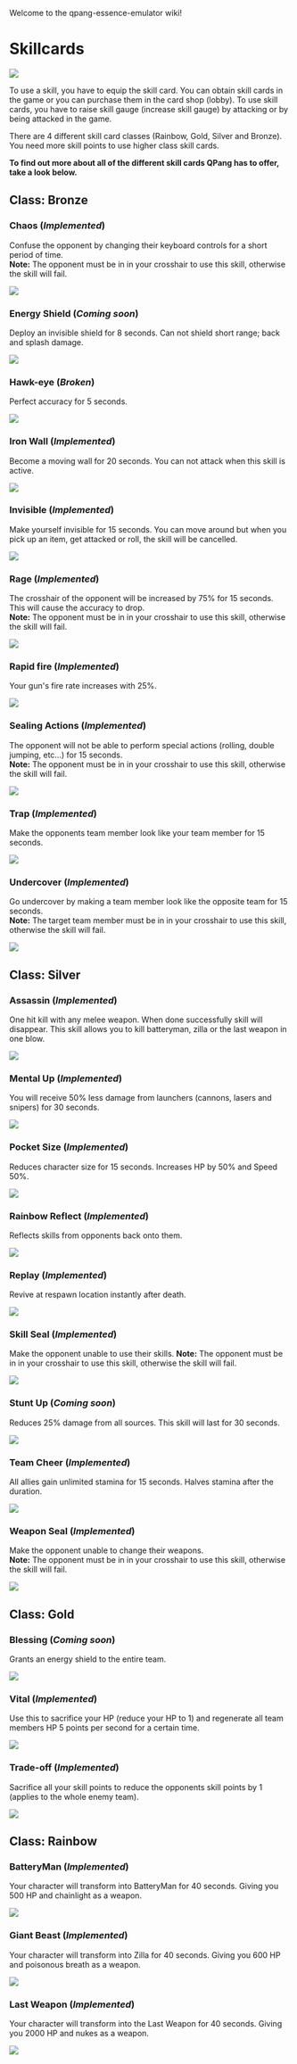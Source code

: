 Welcome to the qpang-essence-emulator wiki!

# Skillcards

![](https://github.com/YestinJarrett/qpang-essence-emulator/blob/master/wiki/skillcards/images/loading-01a.png)

To use a skill, you have to equip the skill card. You can obtain skill cards in the game or you can purchase them in the card shop (lobby). To use skill cards, you have to raise skill gauge (increase skill gauge) by attacking or by being attacked in the game. 

There are 4 different skill card classes (Rainbow, Gold, Silver and Bronze). You need more skill points to use higher class skill cards.

__To find out more about all of the different skill cards QPang has to offer, take a look below.__

## Class: Bronze
### Chaos (*Implemented*)
Confuse the opponent by changing their keyboard controls for a short period of time.       
**Note:** The opponent must be in in your crosshair to use this skill, otherwise the skill will fail.

![](https://github.com/YestinJarrett/qpang-essence-emulator/blob/master/wiki/skillcards/images/card_skill_0026_s.png)

### Energy Shield (*Coming soon*)
Deploy an invisible shield for 8 seconds. Can not shield short range; back and splash damage.

![](https://github.com/YestinJarrett/qpang-essence-emulator/blob/master/wiki/skillcards/images/card_skill_0011_s.png)   

### Hawk-eye (*Broken*)        
Perfect accuracy for 5 seconds.

![](https://github.com/YestinJarrett/qpang-essence-emulator/blob/master/wiki/skillcards/images/card_skill_0001_s.png)    

### Iron Wall (*Implemented*)
Become a moving wall for 20 seconds. You can not attack when this skill is active.      

![](https://github.com/YestinJarrett/qpang-essence-emulator/blob/master/wiki/skillcards/images/card_skill_0006_s.png)     

### Invisible (*Implemented*)
Make yourself invisible for 15 seconds. You can move around but when you pick up an item, get attacked or roll, the skill will be cancelled.

![](https://github.com/YestinJarrett/qpang-essence-emulator/blob/master/wiki/skillcards/images/card_skill_0016_s.png)

### Rage (*Implemented*)        
The crosshair of the opponent will be increased by 75% for 15 seconds. This will cause the accuracy to drop.       
**Note:** The opponent must be in in your crosshair to use this skill, otherwise the skill will fail.

![](https://github.com/YestinJarrett/qpang-essence-emulator/blob/master/wiki/skillcards/images/card_skill_0003_s.png)   
       
### Rapid fire (*Implemented*)          
Your gun's fire rate increases with 25%.

![](https://github.com/YestinJarrett/qpang-essence-emulator/blob/master/wiki/skillcards/images/card_skill_0002_s.png)                   

### Sealing Actions (*Implemented*)        
The opponent will not be able to perform special actions (rolling, double jumping, etc...) for 15 seconds.      
**Note:** The opponent must be in in your crosshair to use this skill, otherwise the skill will fail.

![](https://github.com/YestinJarrett/qpang-essence-emulator/blob/master/wiki/skillcards/images/card_skill_0004_s.png)     

### Trap (*Implemented*)
Make the opponents team member look like your team member for 15 seconds.

![](https://github.com/YestinJarrett/qpang-essence-emulator/blob/master/wiki/skillcards/images/card_skill_0025_s.png)

### Undercover (*Implemented*)
Go undercover by making a team member look like the opposite team for 15 seconds.      
**Note:** The target team member must be in in your crosshair to use this skill, otherwise the skill will fail.

![](https://github.com/YestinJarrett/qpang-essence-emulator/blob/master/wiki/skillcards/images/card_skill_0024_s.png)

## Class: Silver
### Assassin (*Implemented*)
One hit kill with any melee weapon. When done successfully skill will disappear. This skill allows you to kill batteryman, zilla or the last weapon in one blow.

![](https://github.com/YestinJarrett/qpang-essence-emulator/blob/master/wiki/skillcards/images/card_skill_0005_s.png)

### Mental Up (*Implemented*)
You will receive 50% less damage from launchers (cannons, lasers and snipers) for 30 seconds.

![](https://github.com/YestinJarrett/qpang-essence-emulator/blob/master/wiki/skillcards/images/card_skill_0012_s.png)

### Pocket Size (*Implemented*)
Reduces character size for 15 seconds. Increases HP by 50% and Speed 50%.

![](https://github.com/YestinJarrett/qpang-essence-emulator/blob/master/wiki/skillcards/images/card_skill_0007_s.png)

### Rainbow Reflect (*Implemented*)
Reflects skills from opponents back onto them.

![](https://github.com/YestinJarrett/qpang-essence-emulator/blob/master/wiki/skillcards/images/card_skill_0013_s.png)

### Replay (*Implemented*)
Revive at respawn location instantly after death.

![](https://github.com/YestinJarrett/qpang-essence-emulator/blob/master/wiki/skillcards/images/card_skill_0014_s.png)

### Skill Seal (*Implemented*)
Make the opponent unable to use their skills.
**Note:** The opponent must be in in your crosshair to use this skill, otherwise the skill will fail.

![](https://github.com/YestinJarrett/qpang-essence-emulator/blob/master/wiki/skillcards/images/card_skill_0017_s.png)

### Stunt Up (*Coming soon*)
Reduces 25% damage from all sources. This skill will last for 30 seconds.

![](https://github.com/YestinJarrett/qpang-essence-emulator/blob/master/wiki/skillcards/images/card_skill_0015_s.png)

### Team Cheer (*Implemented*)
All allies gain unlimited stamina for 15 seconds. Halves stamina after the duration.

![](https://github.com/YestinJarrett/qpang-essence-emulator/blob/master/wiki/skillcards/images/card_skill_0019_s.png)

### Weapon Seal (*Implemented*)
Make the opponent unable to change their weapons.      
**Note:** The opponent must be in in your crosshair to use this skill, otherwise the skill will fail.

![](https://github.com/YestinJarrett/qpang-essence-emulator/blob/master/wiki/skillcards/images/card_skill_0018_s.png)

## Class: Gold
### Blessing (*Coming soon*)
Grants an energy shield to the entire team.

![](https://github.com/YestinJarrett/qpang-essence-emulator/blob/master/wiki/skillcards/images/card_skill_0022_s.png)

### Vital (*Implemented*)
Use this to sacrifice your HP (reduce your HP to 1) and regenerate all team members HP 5 points per second for a certain time. 

![](https://github.com/YestinJarrett/qpang-essence-emulator/blob/master/wiki/skillcards/images/card_skill_0023_s.png)

### Trade-off (*Implemented*)
Sacrifice all your skill points to reduce the opponents skill points by 1 (applies to the whole enemy team).   

![](https://github.com/YestinJarrett/qpang-essence-emulator/blob/master/wiki/skillcards/images/card_skill_0021_s.png)

## Class: Rainbow
### BatteryMan (*Implemented*)
Your character will transform into BatteryMan for 40 seconds. Giving you 500 HP and chainlight as a weapon.

![](https://github.com/YestinJarrett/qpang-essence-emulator/blob/master/wiki/skillcards/images/card_skill_0008_s.png)

### Giant Beast (*Implemented*)
Your character will transform into Zilla for 40 seconds. Giving you 600 HP and poisonous breath as a weapon.

![](https://github.com/YestinJarrett/qpang-essence-emulator/blob/master/wiki/skillcards/images/card_skill_0009_s.png)

### Last Weapon (*Implemented*)
Your character will transform into the Last Weapon for 40 seconds. Giving you 2000 HP and nukes as a weapon.

![](https://github.com/YestinJarrett/qpang-essence-emulator/blob/master/wiki/skillcards/images/card_skill_0010_s.png)
